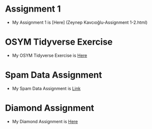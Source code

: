 # Assignment 1 
+ My Assignment 1 is [Here] (Zeynep Kavcıoğlu-Assignment 1-2.html)

# OSYM Tidyverse Exercise
+ My OSYM Tidyverse Exercise is [Here](osym_data_analysis_template.html)

# Spam Data Assignment 
+ My Spam Data Assignment is [Link](https://github.com/BOUN-ETM58D/pj-zeynepkavcioglu/blob/master/SpamData.html)

# Diamond Assignment
+ My Diamond Assignment is [Here](Diamond.html)
